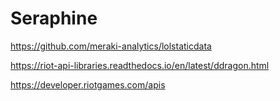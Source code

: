 # Seraphine

https://github.com/meraki-analytics/lolstaticdata

https://riot-api-libraries.readthedocs.io/en/latest/ddragon.html

https://developer.riotgames.com/apis
